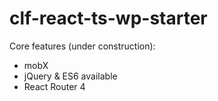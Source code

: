 # clf-react-ts-wp-starter
Core features (under construction):
- mobX
- jQuery & ES6 available
- React Router 4

